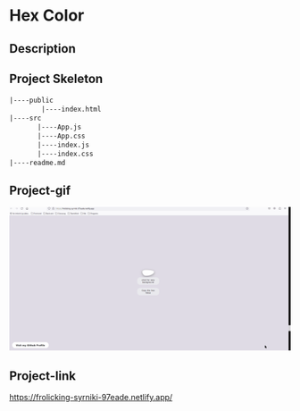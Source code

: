 
# Hex Color
## Description
 
## Project Skeleton
```
|----public
        |----index.html
|----src        
       |----App.js
       |----App.css
       |----index.js
       |----index.css
|----readme.md
```
## Project-gif
![JavaScript-project](https://github.com/achieve-software/achieve-software/blob/main/img/hex%20color.gif?raw=true)
## Project-link
https://frolicking-syrniki-97eade.netlify.app/

